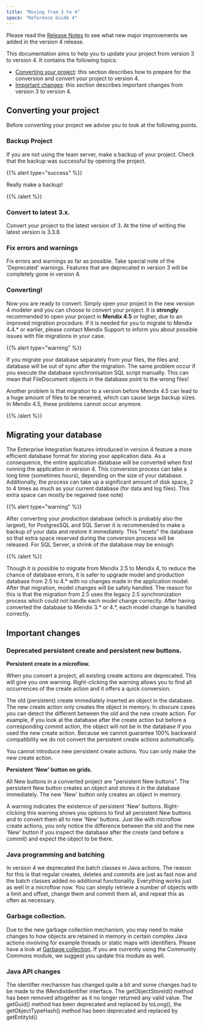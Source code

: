 ```yaml
---
title: "Moving from 3 to 4"
space: "Reference Guide 4"
---
```

Please read the [Release Notes](release-notes) to see what new major improvements we added in the version 4 release.

This documentation aims to help you to update your project from version 3 to version 4\. It contains the following topics:

*   [Converting your project](moving-from-3-to-4): this section describes how to prepare for the conversion and convert your project to version 4.
*   [Important changes](moving-from-3-to-4): this section describes important changes from version 3 to version 4.

## Converting your project

Before converting your project we advise you to look at the following points.

### Backup Project

If you are not using the team server, make a backup of your project. Check that the backup was successful by opening the project.

{{% alert type="success" %}}

Really make a backup!

{{% /alert %}}

### Convert to latest 3.x.

Convert your project to the latest version of 3\. At the time of writing the latest version is 3.3.8.

### Fix errors and warnings

Fix errors and warnings as far as possible. Take special note of the 'Deprecated' warnings. Features that are deprecated in version 3 will be completely gone in version 4.

### Converting!

Now you are ready to convert. Simply open your project in the new version 4 modeler and you can choose to convert your project. It is **strongly** recommended to open your project in **Mendix 4.5** or higher, due to an improved migration procedure. If it is needed for you to migrate to Mendix 4.4.* or earlier, please contact Mendix Support to inform you about possible issues with file migrations in your case.

{{% alert type="warning" %}}

If you migrate your database separately from your files, the files and database will be out of sync after the migration. The same problem occur if you execute the database synchronisation SQL script manually. This can mean that FileDocument objects in the database point to the wrong files!

Another problem is that migration to a version before Mendix 4.5 can lead to a huge amount of files to be renamed, which can cause large backup sizes.
In Mendix 4.5, these problems cannot occur anymore.

{{% /alert %}}

## Migrating your database

The Enterprise Integration features introduced in version 4 feature a more efficient database format for storing your application data. As a consequence, the entire application database will be converted when first running the application in version 4\. This conversion process can take a long time (sometimes hours), depending on the size of your database. Additionally, the process can take up a significant amount of disk space, 2 to 4 times as much as your current database (for data and log files). This extra space can mostly be regained (see note)

{{% alert type="warning" %}}

After converting your _production_ database (which is probably also the largest), for PostgresSQL and SQL Server it is recommended to make a backup of your data and restore it immediately. This "resets" the database so that extra space reserved during the conversion process will be released.
For SQL Server, a shrink of the database may be enough.

{{% /alert %}}

Though it is possible to migrate from Mendix 2.5 to Mendix 4, to reduce the chance of database errors, it is safer to upgrade model and production database from 2.5 to 4.* with no changes made in the application model. After that migration, model changes will be safely handled. The reason for this is that the migration from 2.5 uses the legacy 2.5 synchronization process which could not handle each model change correctly. After having converted the database to Mendix 3.* or 4.*, each model change is handled correctly.

## Important changes

### Deprecated persistent create and persistent new buttons.

**Persistent create in a microflow.**

When you convert a project, all existing create actions are deprecated. This will give you one warning. Right-clicking the warning allows you to find all occurrences of the create action and it offers a quick conversion.

The old (persistent) create immediately inserted an object in the database. The new create action only creates the object in memory. In obscure cases you can detect the different between the old and the new create action. For example, if you look at the database after the create action but before a corresponding commit action, the object will not be in the database if you used the new create action. Because we cannot guarantee 100% backward compatibility we do not convert the persistent create actions automatically.

You cannot introduce new persistent create actions. You can only make the new create action.

**Persistent 'New' button on grids.**

All New buttons in a converted project are "persistent New buttons". The persistent New button creates an object and stores it in the database immediately. The new 'New' button only creates an object in memory.

A warning indicates the existence of persistent 'New' buttons. Right-clicking this warning shows you options to find all persistent New buttons and to convert them all to new 'New' buttons. Just like with microflow create actions, you only notice the difference between the old and the new 'New' button if you inspect the database after the create (and before a commit) and expect the object to be there.

### Java programming and batching

In version 4 we deprecated the batch classes in Java actions. The reason for this is that regular creates, deletes and commits are just as fast now and the batch classes added no additional functionality. Everything works just as well in a microflow now. You can simply retrieve a number of objects with a limit and offset, change them and commit them all, and repeat this as often as necessary.

### Garbage collection.

Due to the new garbage collection mechanism, you may need to make changes to how objects are retained in memory in certain complex Java actions involving for example threads or static maps with identifiers. Please have a look at [Garbage collection](garbage-collection). If you are currently using the Community Commons module, we suggest you update this module as well.

### Java API changes

The identifier mechanism has changed quite a bit and some changes had to be made to the IMendixIdentifier interface. The getObjectStoreId() method has been removed altogether as it no longer returned any valid value. The getGuid() method has been deprecated and replaced by toLong(), the getObjectTypeHash() method has been deprecated and replaced by getEntityId()

